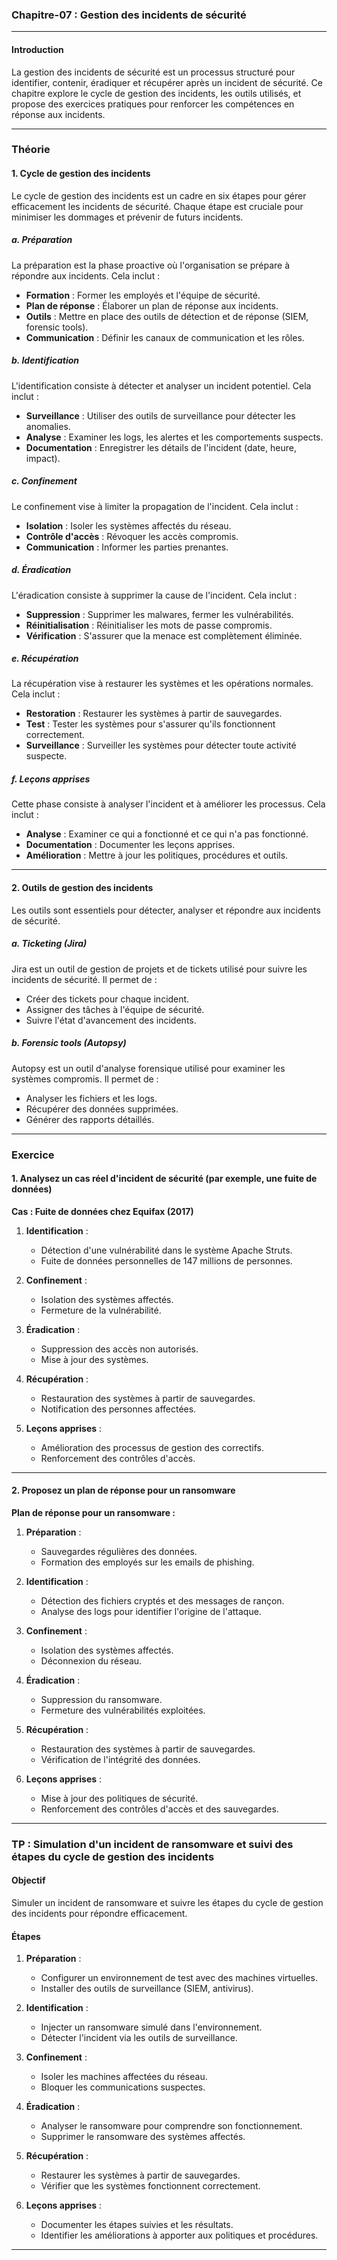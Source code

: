### Chapitre-07 : **Gestion des incidents de sécurité**

---

#### **Introduction**
La gestion des incidents de sécurité est un processus structuré pour identifier, contenir, éradiquer et récupérer après un incident de sécurité. Ce chapitre explore le cycle de gestion des incidents, les outils utilisés, et propose des exercices pratiques pour renforcer les compétences en réponse aux incidents.

---

### **Théorie**

#### **1. Cycle de gestion des incidents**
Le cycle de gestion des incidents est un cadre en six étapes pour gérer efficacement les incidents de sécurité. Chaque étape est cruciale pour minimiser les dommages et prévenir de futurs incidents.

##### **a. Préparation**
La préparation est la phase proactive où l'organisation se prépare à répondre aux incidents. Cela inclut :
- **Formation** : Former les employés et l'équipe de sécurité.
- **Plan de réponse** : Élaborer un plan de réponse aux incidents.
- **Outils** : Mettre en place des outils de détection et de réponse (SIEM, forensic tools).
- **Communication** : Définir les canaux de communication et les rôles.

##### **b. Identification**
L'identification consiste à détecter et analyser un incident potentiel. Cela inclut :
- **Surveillance** : Utiliser des outils de surveillance pour détecter les anomalies.
- **Analyse** : Examiner les logs, les alertes et les comportements suspects.
- **Documentation** : Enregistrer les détails de l'incident (date, heure, impact).

##### **c. Confinement**
Le confinement vise à limiter la propagation de l'incident. Cela inclut :
- **Isolation** : Isoler les systèmes affectés du réseau.
- **Contrôle d'accès** : Révoquer les accès compromis.
- **Communication** : Informer les parties prenantes.

##### **d. Éradication**
L'éradication consiste à supprimer la cause de l'incident. Cela inclut :
- **Suppression** : Supprimer les malwares, fermer les vulnérabilités.
- **Réinitialisation** : Réinitialiser les mots de passe compromis.
- **Vérification** : S'assurer que la menace est complètement éliminée.

##### **e. Récupération**
La récupération vise à restaurer les systèmes et les opérations normales. Cela inclut :
- **Restoration** : Restaurer les systèmes à partir de sauvegardes.
- **Test** : Tester les systèmes pour s'assurer qu'ils fonctionnent correctement.
- **Surveillance** : Surveiller les systèmes pour détecter toute activité suspecte.

##### **f. Leçons apprises**
Cette phase consiste à analyser l'incident et à améliorer les processus. Cela inclut :
- **Analyse** : Examiner ce qui a fonctionné et ce qui n'a pas fonctionné.
- **Documentation** : Documenter les leçons apprises.
- **Amélioration** : Mettre à jour les politiques, procédures et outils.

---

#### **2. Outils de gestion des incidents**
Les outils sont essentiels pour détecter, analyser et répondre aux incidents de sécurité.

##### **a. Ticketing (Jira)**
Jira est un outil de gestion de projets et de tickets utilisé pour suivre les incidents de sécurité. Il permet de :
- Créer des tickets pour chaque incident.
- Assigner des tâches à l'équipe de sécurité.
- Suivre l'état d'avancement des incidents.

##### **b. Forensic tools (Autopsy)**
Autopsy est un outil d'analyse forensique utilisé pour examiner les systèmes compromis. Il permet de :
- Analyser les fichiers et les logs.
- Récupérer des données supprimées.
- Générer des rapports détaillés.

---

### **Exercice**

#### **1. Analysez un cas réel d'incident de sécurité (par exemple, une fuite de données)**

**Cas : Fuite de données chez Equifax (2017)**
1. **Identification** :
   - Détection d'une vulnérabilité dans le système Apache Struts.
   - Fuite de données personnelles de 147 millions de personnes.

2. **Confinement** :
   - Isolation des systèmes affectés.
   - Fermeture de la vulnérabilité.

3. **Éradication** :
   - Suppression des accès non autorisés.
   - Mise à jour des systèmes.

4. **Récupération** :
   - Restauration des systèmes à partir de sauvegardes.
   - Notification des personnes affectées.

5. **Leçons apprises** :
   - Amélioration des processus de gestion des correctifs.
   - Renforcement des contrôles d'accès.

---

#### **2. Proposez un plan de réponse pour un ransomware**

**Plan de réponse pour un ransomware :**
1. **Préparation** :
   - Sauvegardes régulières des données.
   - Formation des employés sur les emails de phishing.

2. **Identification** :
   - Détection des fichiers cryptés et des messages de rançon.
   - Analyse des logs pour identifier l'origine de l'attaque.

3. **Confinement** :
   - Isolation des systèmes affectés.
   - Déconnexion du réseau.

4. **Éradication** :
   - Suppression du ransomware.
   - Fermeture des vulnérabilités exploitées.

5. **Récupération** :
   - Restauration des systèmes à partir de sauvegardes.
   - Vérification de l'intégrité des données.

6. **Leçons apprises** :
   - Mise à jour des politiques de sécurité.
   - Renforcement des contrôles d'accès et des sauvegardes.

---

### **TP : Simulation d'un incident de ransomware et suivi des étapes du cycle de gestion des incidents**

#### **Objectif**
Simuler un incident de ransomware et suivre les étapes du cycle de gestion des incidents pour répondre efficacement.

#### **Étapes**

1. **Préparation** :
   - Configurer un environnement de test avec des machines virtuelles.
   - Installer des outils de surveillance (SIEM, antivirus).

2. **Identification** :
   - Injecter un ransomware simulé dans l'environnement.
   - Détecter l'incident via les outils de surveillance.

3. **Confinement** :
   - Isoler les machines affectées du réseau.
   - Bloquer les communications suspectes.

4. **Éradication** :
   - Analyser le ransomware pour comprendre son fonctionnement.
   - Supprimer le ransomware des systèmes affectés.

5. **Récupération** :
   - Restaurer les systèmes à partir de sauvegardes.
   - Vérifier que les systèmes fonctionnent correctement.

6. **Leçons apprises** :
   - Documenter les étapes suivies et les résultats.
   - Identifier les améliorations à apporter aux politiques et procédures.

---
